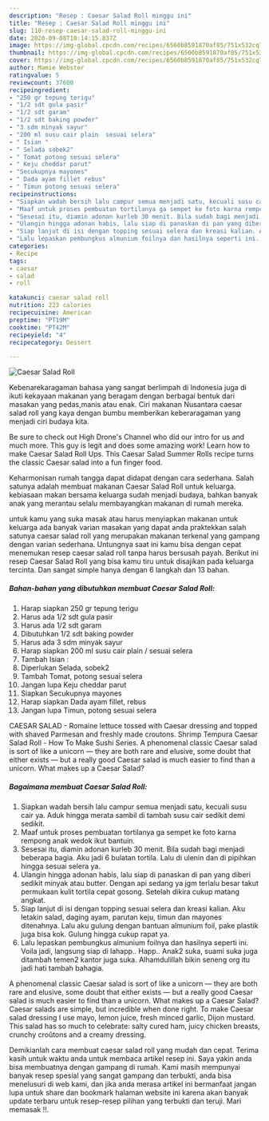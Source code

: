 ```yaml
---
description: "Resep : Caesar Salad Roll minggu ini"
title: "Resep : Caesar Salad Roll minggu ini"
slug: 110-resep-caesar-salad-roll-minggu-ini
date: 2020-09-08T10:14:15.837Z
image: https://img-global.cpcdn.com/recipes/6560b8591870af85/751x532cq70/caesar-salad-roll-foto-resep-utama.jpg
thumbnail: https://img-global.cpcdn.com/recipes/6560b8591870af85/751x532cq70/caesar-salad-roll-foto-resep-utama.jpg
cover: https://img-global.cpcdn.com/recipes/6560b8591870af85/751x532cq70/caesar-salad-roll-foto-resep-utama.jpg
author: Mamie Webster
ratingvalue: 5
reviewcount: 37600
recipeingredient:
- "250 gr tepung terigu"
- "1/2 sdt gula pasir"
- "1/2 sdt garam"
- "1/2 sdt baking powder"
- "3 sdm minyak sayur"
- "200 ml susu cair plain  sesuai selera"
- " Isian "
- " Selada sobek2"
- " Tomat potong sesuai selera"
- " Keju cheddar parut"
- "Secukupnya mayones"
- " Dada ayam fillet rebus"
- " Timun potong sesuai selera"
recipeinstructions:
- "Siapkan wadah bersih lalu campur semua menjadi satu, kecuali susu cair ya. Aduk hingga merata sambil di tambah susu cair sedikit demi sedikit."
- "Maaf untuk proses pembuatan tortilanya ga sempet ke foto karna rempong anak wedok ikut bantuin."
- "Sesesai itu, diamin adonan kurleb 30 menit. Bila sudah bagi menjadi beberapa bagia. Aku jadi 6 bulatan tortila. Lalu di ulenin dan di pipihkan hingga sesuai selera ya."
- "Ulangin hingga adonan habis, lalu siap di panaskan di pan yang diberi sedikit minyak atau butter. Dengan api sedang ya jgm terlalu besar takut permukaan kulit tortila cepat gosong. Setelah dikira cukup matang angkat."
- "Siap lanjut di isi dengan topping sesuai selera dan kreasi kalian. Aku letakin salad, daging ayam, parutan keju, timun dan mayones ditenahnya. Lalu aku gulung dengan bantuan almunium foil, pake plastik juga bisa kok. Gulung hingga cukup rapat ya."
- "Lalu lepaskan pembungkus almunium foilnya dan hasilnya seperti ini. Voila jadi, langsung siap di lahapp.. Happ.. Anak2 suka, suami suka juga ditambah temen2 kantor juga suka. Alhamdulillah bikin seneng org itu jadi hati tambah bahagia."
categories:
- Recipe
tags:
- caesar
- salad
- roll

katakunci: caesar salad roll 
nutrition: 223 calories
recipecuisine: American
preptime: "PT19M"
cooktime: "PT42M"
recipeyield: "4"
recipecategory: Dessert

---
```



![Caesar Salad Roll](https://img-global.cpcdn.com/recipes/6560b8591870af85/751x532cq70/caesar-salad-roll-foto-resep-utama.jpg)

Kebenarekaragaman bahasa yang sangat berlimpah di Indonesia juga di ikuti kekayaan makanan yang beragam dengan berbagai bentuk dari masakan yang pedas,manis atau enak. Ciri makanan Nusantara caesar salad roll yang kaya dengan bumbu memberikan keberaragaman yang menjadi ciri budaya kita.


Be sure to check out High Drone&#39;s Channel who did our intro for us and much more. This guy is legit and does some amazing work! Learn how to make Caesar Salad Roll Ups. This Caesar Salad Summer Rolls recipe turns the classic Caesar salad into a fun finger food.

Keharmonisan rumah tangga dapat didapat dengan cara sederhana. Salah satunya adalah membuat makanan Caesar Salad Roll untuk keluarga. kebiasaan makan bersama keluarga sudah menjadi budaya, bahkan banyak anak yang merantau selalu membayangkan makanan di rumah mereka.

untuk kamu yang suka masak atau harus menyiapkan makanan untuk keluarga ada banyak varian masakan yang dapat anda praktekkan salah satunya caesar salad roll yang merupakan makanan terkenal yang gampang dengan varian sederhana. Untungnya saat ini kamu bisa dengan cepat menemukan resep caesar salad roll tanpa harus bersusah payah.
Berikut ini resep Caesar Salad Roll yang bisa kamu tiru untuk disajikan pada keluarga tercinta. Dan sangat simple hanya dengan 6 langkah dan 13 bahan.


<!--inarticleads1-->

##### Bahan-bahan yang dibutuhkan membuat Caesar Salad Roll:

1. Harap siapkan 250 gr tepung terigu
1. Harus ada 1/2 sdt gula pasir
1. Harus ada 1/2 sdt garam
1. Dibutuhkan 1/2 sdt baking powder
1. Harus ada 3 sdm minyak sayur
1. Harap siapkan 200 ml susu cair plain / sesuai selera
1. Tambah  Isian :
1. Diperlukan  Selada, sobek2
1. Tambah  Tomat, potong sesuai selera
1. Jangan lupa  Keju cheddar parut
1. Siapkan Secukupnya mayones
1. Harap siapkan  Dada ayam fillet, rebus
1. Jangan lupa  Timun, potong sesuai selera


CAESAR SALAD - Romaine lettuce tossed with Caesar dressing and topped with shaved Parmesan and freshly made croutons. Shrimp Tempura Caesar Salad Roll - How To Make Sushi Series. A phenomenal classic Caesar salad is sort of like a unicorn — they are both rare and elusive, some doubt that either exists — but a really good Caesar salad is much easier to find than a unicorn. What makes up a Caesar Salad? 

<!--inarticleads2-->

##### Bagaimana membuat  Caesar Salad Roll:

1. Siapkan wadah bersih lalu campur semua menjadi satu, kecuali susu cair ya. Aduk hingga merata sambil di tambah susu cair sedikit demi sedikit.
1. Maaf untuk proses pembuatan tortilanya ga sempet ke foto karna rempong anak wedok ikut bantuin.
1. Sesesai itu, diamin adonan kurleb 30 menit. Bila sudah bagi menjadi beberapa bagia. Aku jadi 6 bulatan tortila. Lalu di ulenin dan di pipihkan hingga sesuai selera ya.
1. Ulangin hingga adonan habis, lalu siap di panaskan di pan yang diberi sedikit minyak atau butter. Dengan api sedang ya jgm terlalu besar takut permukaan kulit tortila cepat gosong. Setelah dikira cukup matang angkat.
1. Siap lanjut di isi dengan topping sesuai selera dan kreasi kalian. Aku letakin salad, daging ayam, parutan keju, timun dan mayones ditenahnya. Lalu aku gulung dengan bantuan almunium foil, pake plastik juga bisa kok. Gulung hingga cukup rapat ya.
1. Lalu lepaskan pembungkus almunium foilnya dan hasilnya seperti ini. Voila jadi, langsung siap di lahapp.. Happ.. Anak2 suka, suami suka juga ditambah temen2 kantor juga suka. Alhamdulillah bikin seneng org itu jadi hati tambah bahagia.


A phenomenal classic Caesar salad is sort of like a unicorn — they are both rare and elusive, some doubt that either exists — but a really good Caesar salad is much easier to find than a unicorn. What makes up a Caesar Salad? Caesar salads are simple, but incredible when done right. To make Caesar salad dressing I use mayo, lemon juice, fresh minced garlic, Dijon mustard. This salad has so much to celebrate: salty cured ham, juicy chicken breasts, crunchy croûtons and a creamy dressing. 

Demikianlah cara membuat caesar salad roll yang mudah dan cepat. Terima kasih untuk waktu anda untuk membaca artikel resep ini. Saya yakin anda bisa membuatnya dengan gampang di rumah. Kami masih mempunyai banyak resep spesial yang sangat gampang dan terbukti, anda bisa menelusuri di web kami, dan jika anda merasa artikel ini bermanfaat jangan lupa untuk share dan bookmark halaman website ini karena akan banyak update terbaru untuk resep-resep pilihan yang terbukti dan teruji. Mari memasak !!. 
